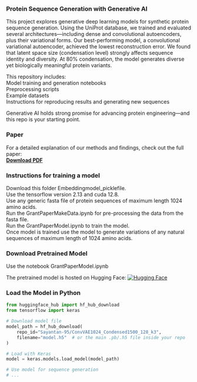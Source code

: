 ### Protein Sequence Generation with Generative AI
This project explores generative deep learning models for synthetic protein sequence generation. Using the UniProt database, we trained and evaluated several architectures—including dense and convolutional autoencoders, plus their variational forms.
Our best-performing model, a convolutional variational autoencoder, achieved the lowest reconstruction error. We found that latent space size (condensation level) strongly affects sequence identity and diversity. At 80% condensation, the model generates diverse yet biologically meaningful protein variants.

This repository includes:<br>
Model training and generation notebooks<br>
Preprocessing scripts<br>
Example datasets<br>
Instructions for reproducing results and generating new sequences<br>

Generative AI holds strong promise for advancing protein engineering—and this repo is your starting point.<br>

### Paper
For a detailed explanation of our methods and findings, check out the full paper:<br>
**[Download PDF](./protein_generation.pdf)**

### Instructions for training a model
Download this folder Embeddingmodel_picklefile.<br>
Use the tensorflow version 2.13 and cuda 12.8.<br>
Use any generic fasta file of protein sequences of maximum length 1024 amino acids.<br>
Run the GrantPaperMakeData.ipynb for pre-processing the data from the fasta file.<br>
Run the GrantPaperModel.ipynb to train the model.<br>
Once model is trained use the model to generate variations of any natural sequences of maximum length of 1024 amino acids.<br>

### Download Pretrained Model

Use the notebook GrantPaperModel.ipynb

The pretrained model is hosted on Hugging Face:
[![Hugging Face](https://img.shields.io/badge/Hugging%20Face-Model-yellow)](https://huggingface.co/Sayantan-95/ConvVAE1024_Condensed1500_128_k3)

### Load the Model in Python

```python
from huggingface_hub import hf_hub_download
from tensorflow import keras

# Download model file
model_path = hf_hub_download(
    repo_id="Sayantan-95/ConvVAE1024_Condensed1500_128_k3",
    filename="model.h5"  # or the main .pb/.h5 file inside your repo
)

# Load with Keras
model = keras.models.load_model(model_path)

# Use model for sequence generation
# ...
